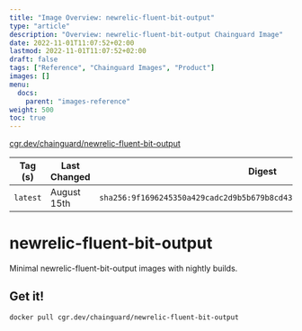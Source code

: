 ```yaml
---
title: "Image Overview: newrelic-fluent-bit-output"
type: "article"
description: "Overview: newrelic-fluent-bit-output Chainguard Image"
date: 2022-11-01T11:07:52+02:00
lastmod: 2022-11-01T11:07:52+02:00
draft: false
tags: ["Reference", "Chainguard Images", "Product"]
images: []
menu:
  docs:
    parent: "images-reference"
weight: 500
toc: true
---
```


[cgr.dev/chainguard/newrelic-fluent-bit-output](https://github.com/chainguard-images/images/tree/main/images/newrelic-fluent-bit-output)

| Tag (s)   | Last Changed | Digest                                                                    |
|-----------|--------------|---------------------------------------------------------------------------|
|  `latest` | August 15th  | `sha256:9f1696245350a429cadc2d9b5b679b8cd43201ea217411c89e013e30f126c29f` |

# newrelic-fluent-bit-output

Minimal newrelic-fluent-bit-output images with nightly builds.

## Get it!

```shell
docker pull cgr.dev/chainguard/newrelic-fluent-bit-output
```

